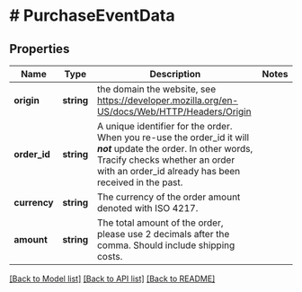 # # PurchaseEventData

## Properties

Name | Type | Description | Notes
------------ | ------------- | ------------- | -------------
**origin** | **string** | the domain the website, see https://developer.mozilla.org/en-US/docs/Web/HTTP/Headers/Origin |
**order_id** | **string** | A unique identifier for the order. When you re-use the order_id it will ***not*** update the order. In other words, Tracify checks whether an order with an order_id already has been received in the past. |
**currency** | **string** | The currency of the order amount denoted with ISO 4217. |
**amount** | **string** | The total amount of the order, please use 2 decimals after the comma. Should include shipping costs. |

[[Back to Model list]](../../README.md#models) [[Back to API list]](../../README.md#endpoints) [[Back to README]](../../README.md)

